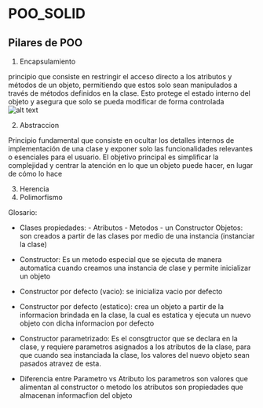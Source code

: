 # POO_SOLID

## Pilares de POO

1. Encapsulamiento

principio que consiste en restringir el acceso directo a los atributos y métodos de un objeto, permitiendo que estos solo sean manipulados a través de métodos definidos en la clase. Esto protege el estado interno del objeto y asegura que solo se pueda modificar de forma controlada
![alt text](./src/img/Access_Level.PNGimage.png)

2. Abstraccion

Principio fundamental que consiste en ocultar los detalles internos de implementación de una clase y exponer solo las funcionalidades relevantes o esenciales para el usuario. El objetivo principal es simplificar la complejidad y centrar la atención en lo que un objeto puede hacer, en lugar de cómo lo hace

3. Herencia
4. Polimorfismo

Glosario:

- Clases
  propiedades: - Atributos - Metodos - un Constructor
  Objetos: son creados a partir de las clases por medio de una instancia (instanciar la clase)

- Constructor:
  Es un metodo especial que se ejecuta de manera automatica cuando creamos una instancia de clase y permite inicializar un objeto
- Constructor por defecto (vacio):
  se inicializa vacio por defecto
- Constructor por defecto (estatico):
  crea un objeto a partir de la informacion brindada en la clase, la cual es estatica y ejecuta un nuevo objeto con dicha informacion por defecto
- Constructor parametrizado:
  Es el consgtructor que se declara en la clase, y requiere parametros asignados a los atributos de la clase, para que cuando sea instanciada la clase, los valores del nuevo objeto sean pasados atravez de esta.

- Diferencia entre Parametro vs Atributo
  los parametros son valores que alimentan al constructor o metodo
  los atributos son propiedades que almacenan informacfion del objeto
